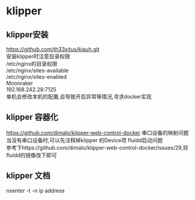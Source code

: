 # klipper
## klipper安装
https://github.com/th33xitus/kiauh.git  
安装klipper时注意目录权限  
/etc/nginx的目录权限  
/etc/nginx/sites-available  
/etc/nginx/sites-enabled  
Moonraker  
 192.168.242.28:7125  
 单机会修改本机的配置,会导致开启异常等情况,寻求docker实现
## klipper 容器化 
https://github.com/dimalo/klipper-web-control-docker 
串口设备的映射问题   
当没有串口设备时,可以先注释掉klipper 的Device项 
fluidd启动问题  
参考下https://github.com/dimalo/klipper-web-control-docker/issues/29,将fluidd的镜像改下即可  

## klipper 文档
nsenter -t <pid> -n ip address
 
